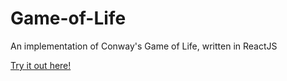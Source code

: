# Game-of-Life

An implementation of Conway's Game of Life, written in ReactJS

[Try it out here!](https://mothugget.github.io/Game-of-Life/)
